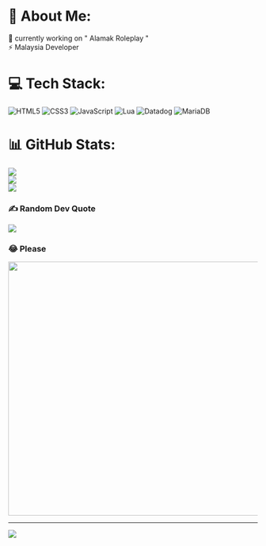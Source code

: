 # 💫 About Me:
🔭 currently working on " Alamak Roleplay "<br>⚡ Malaysia Developer


# 💻 Tech Stack:
![HTML5](https://img.shields.io/badge/html5-%23E34F26.svg?style=for-the-badge&logo=html5&logoColor=white) ![CSS3](https://img.shields.io/badge/css3-%231572B6.svg?style=for-the-badge&logo=css3&logoColor=white) ![JavaScript](https://img.shields.io/badge/javascript-%23323330.svg?style=for-the-badge&logo=javascript&logoColor=%23F7DF1E) ![Lua](https://img.shields.io/badge/lua-%232C2D72.svg?style=for-the-badge&logo=lua&logoColor=white) ![Datadog](https://img.shields.io/badge/datadog-%23632CA6.svg?style=for-the-badge&logo=datadog&logoColor=white) ![MariaDB](https://img.shields.io/badge/MariaDB-003545?style=for-the-badge&logo=mariadb&logoColor=white)
# 📊 GitHub Stats:
![](https://github-readme-stats.vercel.app/api?username=divalamak&theme=buefy&hide_border=false&include_all_commits=false&count_private=false)<br/>
![](https://github-readme-streak-stats.herokuapp.com/?user=divalamak&theme=buefy&hide_border=false)<br/>
![](https://github-readme-stats.vercel.app/api/top-langs/?username=divalamak&theme=buefy&hide_border=false&include_all_commits=false&count_private=false&layout=compact)

### ✍️ Random Dev Quote
![](https://quotes-github-readme.vercel.app/api?type=horizontal&theme=tokyonight)

### 😂 Please
<img src="https://media.discordapp.net/attachments/1110882081241841664/1120598815024623636/kurangkangila.jpg" width="512px"/>

---
[![](https://visitcount.itsvg.in/api?id=divalamak&icon=0&color=1)](https://visitcount.itsvg.in)

<!-- Proudly created with GPRM ( https://gprm.itsvg.in ) -->
